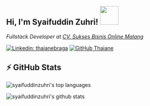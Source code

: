 <h2> Hi, I'm Syaifuddin Zuhri! <img src="https://media.giphy.com/media/mGcNjsfWAjY5AEZNw6/giphy.gif" width="50"></h2>
<p><em>Fullstack Developer at <a href="https://www.instagram.com/cvsbo/" target="_blank">CV. Sukses Bisnis Online Malang</a>
</em></p>

[![Linkedin: thaianebraga](https://img.shields.io/badge/-thaianebraga-blue?style=flat-square&logo=Linkedin&logoColor=white&link=https://www.linkedin.com/in/thaianebraga/)](https://www.linkedin.com/in/mochammad-syaifuddin-zuhri/)
[![GitHub Thaiane](https://img.shields.io/github/followers/msyaifuddinzuhri?label=follow&style=social)](https://github.com/Thaiane)

## ⚡ GitHub Stats

![syaifuddinzuhri's top languages](https://github-readme-stats.vercel.app/api/top-langs/?username=msyaifuddinzuhri&show_icons=true&count_private=true&theme=gruvbox)

![syaifuddinzuhri's github stats](https://github-readme-stats.vercel.app/api?username=msyaifuddinzuhri&show_icons=true&count_private=true&theme=gruvbox)
